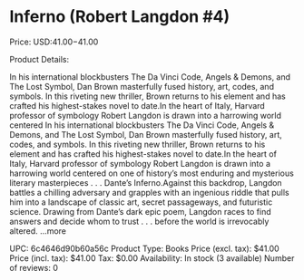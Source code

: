# Inferno (Robert Langdon #4)

Price: USD:$41.00-$41.00

Product Details:

In his international blockbusters The Da Vinci Code, Angels & Demons, and The Lost Symbol, Dan Brown masterfully fused history, art, codes, and symbols. In this riveting new thriller, Brown returns to his element and has crafted his highest-stakes novel to date.In the heart of Italy, Harvard professor of symbology Robert Langdon is drawn into a harrowing world centered In his international blockbusters The Da Vinci Code, Angels & Demons, and The Lost Symbol, Dan Brown masterfully fused history, art, codes, and symbols. In this riveting new thriller, Brown returns to his element and has crafted his highest-stakes novel to date.In the heart of Italy, Harvard professor of symbology Robert Langdon is drawn into a harrowing world centered on one of history’s most enduring and mysterious literary masterpieces . . . Dante’s Inferno.Against this backdrop, Langdon battles a chilling adversary and grapples with an ingenious riddle that pulls him into a landscape of classic art, secret passageways, and futuristic science. Drawing from Dante’s dark epic poem, Langdon races to find answers and decide whom to trust . . . before the world is irrevocably altered. ...more

UPC: 6c4646d90b60a56c
Product Type: Books
Price (excl. tax): $41.00
Price (incl. tax): $41.00
Tax: $0.00
Availability: In stock (3 available)
Number of reviews: 0